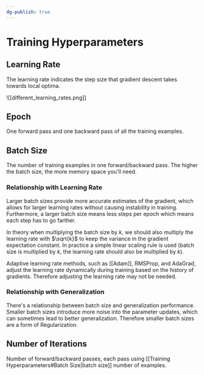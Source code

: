 ```yaml
---
dg-publish: true
---
```


# Training Hyperparameters

## Learning Rate

The learning rate indicates the step size that gradient descent takes towards local optima.

![[different_learning_rates.png]]

## Epoch

One forward pass and one backward pass of all the training examples.

## Batch Size

The number of training examples in one forward/backward pass. The higher the batch size, the more memory space you'll need.

### Relationship with Learning Rate

Larger batch sizes provide more accurate estimates of the gradient, which allows for larger learning rates without causing instability in training. Furthermore, a larger batch size means less steps per epoch which means each step has to go farther.

In theory when multiplying the batch size by $k$, we should also multiply the learning rate with $\sqrt{k}$ to keep the variance in the gradient expectation constant. In practice a simple linear scaling rule is used (batch size is multiplied by $k$, the learning rate should also be multiplied by $k$).

Adaptive learning rate methods, such as [[Adam]], RMSProp, and AdaGrad, adjust the learning rate dynamically during training based on the history of gradients. Therefore adjusting the learning rate may not be needed.

### Relationship with Generalization

There's a relationship between batch size and generalization performance. Smaller batch sizes introduce more noise into the parameter updates, which can sometimes lead to better generalization. Therefore smaller batch sizes are a form of Regularization.

## Number of Iterations

Number of forward/backward passes, each pass using [[Training Hyperparameters#Batch Size|batch size]] number of examples.
